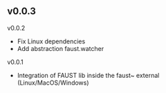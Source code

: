 v0.0.3
- 

v0.0.2
- Fix Linux dependencies
- Add abstraction faust.watcher

v0.0.1
- Integration of FAUST lib inside the faust~ external (Linux/MacOS/Windows)
